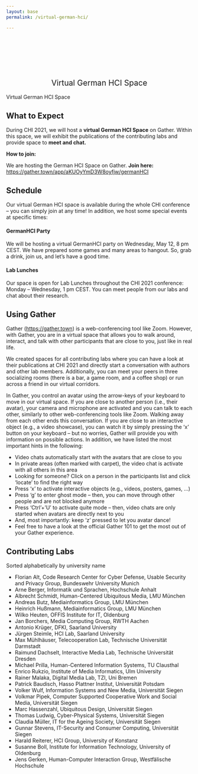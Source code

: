 ```yaml
---
layout: base
permalink: /virtual-german-hci/

---
```

<br>
<br>
<br>
<br>
<br>
<h2 style="font-weight: 400; text-align: center">Virtual German HCI Space</h2>


Virtual German HCI Space
## What to Expect

During CHI 2021, we will host a __virtual German HCI Space__ on Gather. Within this space, we will exhibit the publications of the contributing labs and provide space to __meet and chat.__

__How to join:__

We are hosting the German HCI Space on Gather.
__Join here:__ https://gather.town/app/aKUOyYmD3W8oyfjw/germanHCI

## Schedule
Our virtual German HCI space is available during the whole CHI conference – you can simply join at any time! In addition, we host some special events at specific times:

#### GermanHCI Party
We will be hosting a virtual GermanHCI party on Wednesday, May 12, 8 pm CEST. We have prepared some games and many areas to hangout. So, grab a drink, join us, and let’s have a good time.

#### Lab Lunches
Our space is open for Lab Lunches throughout the CHI 2021 conference: Monday – Wednesday, 1 pm CEST. You can meet people from our labs and chat about their research.

## Using Gather
Gather (https://gather.town) is a web-conferencing tool like Zoom. However, with Gather, you are in a virtual space that allows you to walk around, interact, and talk with other participants that are close to you, just like in real life.

We created spaces for all contributing labs where you can have a look at their publications at CHI 2021 and directly start a conversation with authors and other lab members. Additionally, you can meet your peers in three socializing rooms (there is a bar, a game room, and a coffee shop) or run across a friend in our virtual corridors.

In Gather, you control an avatar using the arrow-keys of your keyboard to move in our virtual space. If you are close to another person (i.e., their avatar), your camera and microphone are activated and you can talk to each other, similarly to other web-conferencing tools like Zoom. Walking away from each other ends this conversation. If you are close to an interactive object (e.g., a video showcase), you can watch it by simply pressing the ‘x’ button on your keyboard – but no worries, Gather will provide you with information on possible actions. In addition, we have listed the most important hints in the following:

- Video chats automatically start with the avatars that are close to you
- In private areas (often marked with carpet), the video chat is activate with all others in this area
- Looking for someone? Click on a person in the participants list and click ‘locate’ to find the right way
- Press ‘x’ to activate interactive objects (e.g., videos, posters, games, …)
- Press ‘g’ to enter ghost mode – then, you can move through other people and are not blocked anymore
- Press ‘Ctrl’+’U’ to activate quite mode – then, video chats are only started when avatars are directly next to you
- And, most importantly: keep ‘z’ pressed to let you avatar dance!
- Feel free to have a look at the official Gather 101 to get the most out of your Gather experience.

## Contributing Labs
Sorted alphabetically by university name

- Florian Alt, Code Research Center for Cyber Defense, Usable Security and Privacy Group, Bundeswehr University Munich
- Arne Berger, Informatik und Sprachen, Hochschule Anhalt
- Albrecht Schmidt, Human-Centered Ubiquitous Media, LMU München
- Andreas Butz, Mediainformatics Group, LMU München
- Heinrich Hußmann, Mediainformatics Group, LMU München
- Wilko Heuten, OFFIS Institute for IT, Oldenburg
- Jan Borchers, Media Computing Group, RWTH Aachen
- Antonio Krüger, DFKI, Saarland University
- Jürgen Steimle, HCI Lab, Saarland University
- Max Mühlhäuser, Telecooperation Lab, Technische Universität Darmstadt
- Raimund Dachselt, Interactive Media Lab, Technische Universität Dresden
- Michael Prilla, Human-Centered Information Systems, TU Clausthal
- Enrico Rukzio, Institute of Media Informatics, Ulm University
- Rainer Malaka, Digital Media Lab, TZI, Uni Bremen
- Patrick Baudisch, Hasso Plattner Institut, Universität Potsdam
- Volker Wulf, Information Systems and New Media, Universität Siegen
- Volkmar Pipek, Computer Supported Cooperative Work and Social Media, Universität Siegen
- Marc Hassenzahl, Ubiquitous Design, Universität Siegen
- Thomas Ludwig, Cyber-Physical Systems, Universität Siegen
- Claudia Müller, IT for the Ageing Society, Universität Siegen
- Gunnar Stevens, IT-Security and Consumer Computing, Universität Siegen
- Harald Reiterer, HCI Group, University of Konstanz
- Susanne Boll, Institute for Information Technology, University of Oldenburg
- Jens Gerken, Human-Computer Interaction Group, Westfälische Hochschule
